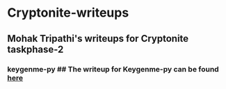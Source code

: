 # Cryptonite-writeups
## Mohak Tripathi's writeups for Cryptonite taskphase-2

### keygenme-py ## The writeup for Keygenme-py can be found [here](https://github.com/Mohak-bit/Cryptonite-writeups/blob/main/Keygenme-writeup.md)
